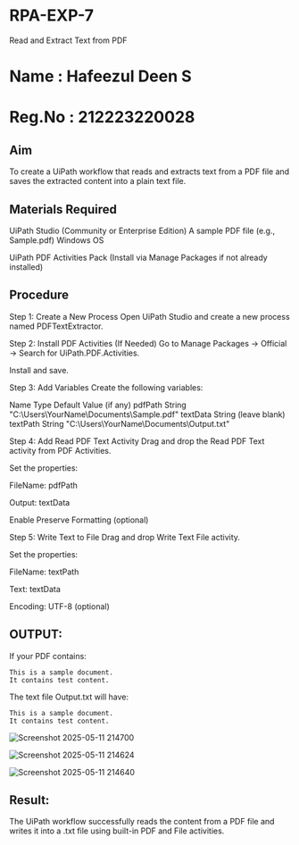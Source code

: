 # RPA-EXP-7
Read and Extract Text from PDF

# Name : Hafeezul Deen S 
# Reg.No : 212223220028


## Aim
To create a UiPath workflow that reads and extracts text from a PDF file and saves the extracted content into a plain text file.

## Materials Required
UiPath Studio (Community or Enterprise Edition)
A sample PDF file (e.g., Sample.pdf)
Windows OS

UiPath PDF Activities Pack (Install via Manage Packages if not already installed)

## Procedure
Step 1: Create a New Process
Open UiPath Studio and create a new process named PDFTextExtractor.

Step 2: Install PDF Activities (If Needed)
Go to Manage Packages → Official → Search for UiPath.PDF.Activities.

Install and save.

Step 3: Add Variables
Create the following variables:

Name	Type	Default Value (if any)
pdfPath	String	"C:\Users\YourName\Documents\Sample.pdf"
textData	String	(leave blank)
textPath	String	"C:\Users\YourName\Documents\Output.txt"

Step 4: Add Read PDF Text Activity
Drag and drop the Read PDF Text activity from PDF Activities.

Set the properties:

FileName: pdfPath

Output: textData

Enable Preserve Formatting (optional)

Step 5: Write Text to File
Drag and drop Write Text File activity.

Set the properties:

FileName: textPath

Text: textData

Encoding: UTF-8 (optional)

## OUTPUT:
If your PDF contains:

~~~
This is a sample document.
It contains test content.
~~~
The text file Output.txt will have:

~~~
This is a sample document.
It contains test content.
~~~

![Screenshot 2025-05-11 214700](https://github.com/user-attachments/assets/994513ce-0a44-465d-afd9-72c453887f66)

![Screenshot 2025-05-11 214624](https://github.com/user-attachments/assets/b3e69a2e-662d-4046-8227-808c224dc511)

![Screenshot 2025-05-11 214640](https://github.com/user-attachments/assets/aca7833c-5e36-43e5-bbee-58e9c8fdcc30)

## Result:
The UiPath workflow successfully reads the content from a PDF file and writes it into a .txt file using built-in PDF and File activities.

